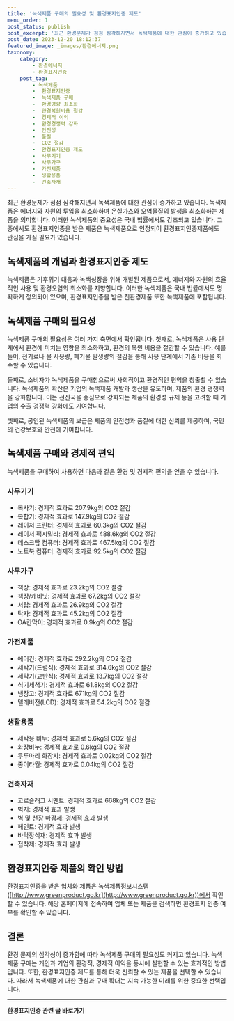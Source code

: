 ```yaml
---
title: '녹색제품 구매의 필요성 및 환경표지인증 제도'
menu_order: 1
post_status: publish
post_excerpt: '최근 환경문제가 점점 심각해지면서 녹색제품에 대한 관심이 증가하고 있습니다. 녹색제품은 에너지와 자원의 투입을 최소화하며 온실가스와 오염물질의 발생을 최소화하는 제품을 의미합니다. 이러한 녹색제품의 중요성은 국내 법률에서도 강조되고 있습니다. 그 중에서도 환경표지인증을 받은 제품은 녹색제품으로 인정되어 환경표지인증제품에도 관심을 가질 필요가 있습니다.'
post_date: 2023-12-20 18:12:37
featured_image: _images/환경에너지.png
taxonomy:
    category:
        - 환경에너지
        - 환경표지인증
    post_tag:
        - 녹색제품
        -  환경표지인증
        -  녹색제품 구매
        -  환경영향 최소화
        -  환경복원비용 절감
        -  경제적 이익
        -  환경경쟁력 강화
        -  안전성
        -  품질
        -  CO2 절감
        -  환경표지인증 제도
        -  사무기기
        -  사무가구
        -  가전제품
        -  생활용품
        -  건축자재
---
```



최근 환경문제가 점점 심각해지면서 녹색제품에 대한 관심이 증가하고 있습니다. 녹색제품은 에너지와 자원의 투입을 최소화하며 온실가스와 오염물질의 발생을 최소화하는 제품을 의미합니다. 이러한 녹색제품의 중요성은 국내 법률에서도 강조되고 있습니다. 그 중에서도 환경표지인증을 받은 제품은 녹색제품으로 인정되어 환경표지인증제품에도 관심을 가질 필요가 있습니다.

## 녹색제품의 개념과 환경표지인증 제도

녹색제품은 기후위기 대응과 녹색성장을 위해 개발된 제품으로서, 에너지와 자원의 효율적인 사용 및 환경오염의 최소화를 지향합니다. 이러한 녹색제품은 국내 법률에서도 명확하게 정의되어 있으며, 환경표지인증을 받은 친환경제품 또한 녹색제품에 포함됩니다.

## 녹색제품 구매의 필요성

녹색제품 구매의 필요성은 여러 가지 측면에서 확인됩니다. 첫째로, 녹색제품은 사용 단계에서 환경에 미치는 영향을 최소화하고, 환경의 복원 비용을 절감할 수 있습니다. 예를 들어, 전기료나 물 사용량, 폐기물 발생량의 절감을 통해 사용 단계에서 기존 비용을 회수할 수 있습니다.

둘째로, 소비자가 녹색제품을 구매함으로써 사회적이고 환경적인 편익을 창출할 수 있습니다. 녹색제품의 확산은 기업의 녹색제품 개발과 생산을 유도하며, 제품의 환경 경쟁력을 강화합니다. 이는 선진국을 중심으로 강화되는 제품의 환경성 규제 등을 고려할 때 기업의 수출 경쟁력 강화에도 기여합니다.

셋째로, 공인된 녹색제품의 보급은 제품의 안전성과 품질에 대한 신뢰를 제공하며, 국민의 건강보호와 안전에 기여합니다.

## 녹색제품 구매와 경제적 편익

녹색제품을 구매하여 사용하면 다음과 같은 환경 및 경제적 편익을 얻을 수 있습니다.

### 사무기기

- 복사기: 경제적 효과로 207.9kg의 CO2 절감
- 복합기: 경제적 효과로 147.9kg의 CO2 절감
- 레이저 프린터: 경제적 효과로 60.3kg의 CO2 절감
- 레이저 팩시밀리: 경제적 효과로 488.6kg의 CO2 절감
- 데스크탑 컴퓨터: 경제적 효과로 467.5kg의 CO2 절감
- 노트북 컴퓨터: 경제적 효과로 92.5kg의 CO2 절감

### 사무가구

- 책상: 경제적 효과로 23.2kg의 CO2 절감
- 책장/캐비닛: 경제적 효과로 67.2kg의 CO2 절감
- 서랍: 경제적 효과로 26.9kg의 CO2 절감
- 탁자: 경제적 효과로 45.2kg의 CO2 절감
- OA칸막이: 경제적 효과로 0.9kg의 CO2 절감

### 가전제품

- 에어컨: 경제적 효과로 292.2kg의 CO2 절감
- 세탁기(드럼식): 경제적 효과로 314.6kg의 CO2 절감
- 세탁기(교반식): 경제적 효과로 13.7kg의 CO2 절감
- 식기세척기: 경제적 효과로 61.8kg의 CO2 절감
- 냉장고: 경제적 효과로 671kg의 CO2 절감
- 텔레비전(LCD): 경제적 효과로 54.2kg의 CO2 절감

### 생활용품

- 세탁용 비누: 경제적 효과로 5.6kg의 CO2 절감
- 화장비누: 경제적 효과로 0.6kg의 CO2 절감
- 두루마리 화장지: 경제적 효과로 0.02kg의 CO2 절감
- 종이타월: 경제적 효과로 0.04kg의 CO2 절감

### 건축자재

- 고로슬래그 시멘트: 경제적 효과로 668kg의 CO2 절감
- 벽지: 경제적 효과 발생
- 벽 및 천장 마감제: 경제적 효과 발생
- 페인트: 경제적 효과 발생
- 바닥장식재: 경제적 효과 발생
- 접착제: 경제적 효과 발생

## 환경표지인증 제품의 확인 방법

환경표지인증을 받은 업체와 제품은 녹색제품정보시스템([http://www.greenproduct.go.kr](http://www.greenproduct.go.kr))에서 확인할 수 있습니다. 해당 홈페이지에 접속하여 업체 또는 제품을 검색하면 환경표지 인증 여부를 확인할 수 있습니다.

## 결론

환경 문제의 심각성이 증가함에 따라 녹색제품 구매의 필요성도 커지고 있습니다. 녹색제품 구매는 개인과 기업의 환경적, 경제적 이익을 동시에 실현할 수 있는 효과적인 방법입니다. 또한, 환경표지인증 제도를 통해 더욱 신뢰할 수 있는 제품을 선택할 수 있습니다. 따라서 녹색제품에 대한 관심과 구매 확대는 지속 가능한 미래를 위한 중요한 선택입니다.
<!-- wp:separator -->
<hr class="wp-block-separator has-alpha-channel-opacity"/>
<!-- /wp:separator -->

<!-- wp:group {"backgroundColor":"base","layout":{"type":"constrained"}} -->
<div class="wp-block-group has-base-background-color has-background"><!-- wp:paragraph {"align":"center","fontSize":"medium"} -->
<p class="has-text-align-center has-large-font-size"><strong>환경표지인증 관련 글 바로가기</strong></p>
<!-- /wp:paragraph -->


<!-- wp:latest-posts
{"categories":[{"id":35284,"count":19,"description":"","link":"https://uknowlaw.com/category/%ed%99%98%ea%b2%bd%ed%91%9c%ec%a7%80%ec%9d%b8%ec%a6%9d/","name":"환경표지인증","slug":"환경표지인증","taxonomy":"category","parent":0,"meta":[],"_links":{"self":[{"href":"https://uknowlaw.com/wp-json/wp/v2/categories/35284"}],"collection":[{"href":"https://uknowlaw.com/wp-json/wp/v2/categories"}],"about":[{"href":"https://uknowlaw.com/wp-json/wp/v2/taxonomies/category"}],"wp:post_type":[{"href":"https://uknowlaw.com/wp-json/wp/v2/posts?categories=35284"}],"curies":[{"name":"wp","href":"https://api.w.org/{rel}","templated":true}]}}],"postsToShow":100,"excerptLength":28,"postLayout":"grid","columns":2,"featuredImageAlign":"left","featuredImageSizeSlug":"large","fontSize":"small"} /--></div>
<!-- /wp:group -->
